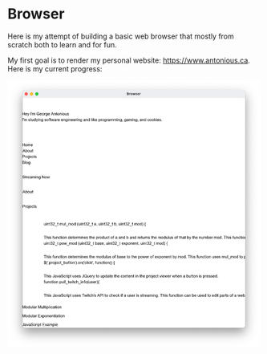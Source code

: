 # Browser

Here is my attempt of building a basic web browser that mostly from scratch both to learn and for fun.

My first goal is to render my personal website: https://www.antonious.ca. Here is my current progress:

![progress](./media/browser_progress.png)
